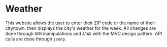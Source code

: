 # Weather

This website allows the user to enter their ZIP code or the name of their city/town, then displays the city's weather for the week. All changes are done through `DOM` manipulations and `AJAX` with the MVC design pattern. API calls are done through `jsonp`. 
